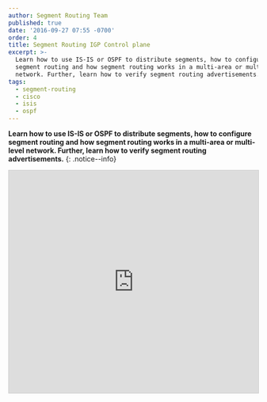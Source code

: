 ```yaml
---
author: Segment Routing Team
published: true
date: '2016-09-27 07:55 -0700'
order: 4
title: Segment Routing IGP Control plane
excerpt: >-
  Learn how to use IS-IS or OSPF to distribute segments, how to configure
  segment routing and how segment routing works in a multi-area or multi-level
  network. Further, learn how to verify segment routing advertisements.
tags:
  - segment-routing
  - cisco
  - isis
  - ospf
---
```


**Learn how to use IS-IS or OSPF to distribute segments, how to configure segment routing and how segment routing works in a multi-area or multi-level network. Further, learn how to verify segment routing advertisements.**
{: .notice--info}
  
<iframe src="https://app.box.com/embed/preview/2k3hofh7fzqv2l1f0acec35hbz5qtlrn?theme=dark" width="800" height="450" frameborder="0" marginwidth="0" marginheight="0" scrolling="no" style="border:1px solid #CCC; border-width:1px; margin-bottom:5px; max-width: 100%;" allowfullscreen webkitallowfullscreen msallowfullscreen></iframe>
